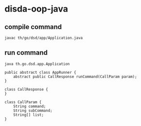 # disda-oop-java

## compile command

```
javac th/go/dsd/app/Application.java
```

## run command

```
java th.go.dsd.app.Application
```

```
public abstract class AppRunner {
    abstract public CallResponse runCommand(CallParam param);
}

class CallResponse {
}

class CallParam {
    String command;
    String subCommand;
    String[] list;
}
```
